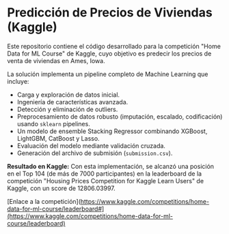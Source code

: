 # Predicción de Precios de Viviendas (Kaggle)
Este repositorio contiene el código desarrollado para la competición "Home Data for ML Course" de Kaggle, cuyo objetivo es predecir los precios de venta de viviendas en Ames, Iowa.

La solución implementa un pipeline completo de Machine Learning que incluye:
- Carga y exploración de datos inicial.
- Ingeniería de características avanzada.
- Detección y eliminación de outliers.
- Preprocesamiento de datos robusto (imputación, escalado, codificación) usando `sklearn` pipelines.
- Un modelo de ensemble Stacking Regressor combinando XGBoost, LightGBM, CatBoost y Lasso.
- Evaluación del modelo mediante validación cruzada.
- Generación del archivo de submisión (`submission.csv`).

**Resultado en Kaggle:**
Con esta implementación, se alcanzó una posición en el Top 104 (de más de 7000 participantes) en la leaderboard de la competición "Housing Prices Competition for Kaggle Learn Users" de Kaggle, con un score de 12806.03997.

[Enlace a la competición](https://www.kaggle.com/competitions/home-data-for-ml-course/leaderboard#](https://www.kaggle.com/competitions/home-data-for-ml-course/leaderboard)

